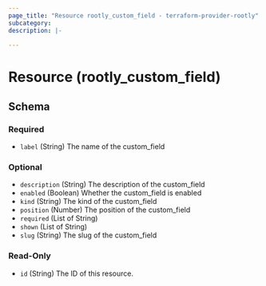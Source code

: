 ```yaml
---
page_title: "Resource rootly_custom_field - terraform-provider-rootly"
subcategory:
description: |-
    
---
```


# Resource (rootly_custom_field)



<!-- schema generated by tfplugindocs -->
## Schema

### Required

- `label` (String) The name of the custom_field

### Optional

- `description` (String) The description of the custom_field
- `enabled` (Boolean) Whether the custom_field is enabled
- `kind` (String) The kind of the custom_field
- `position` (Number) The position of the custom_field
- `required` (List of String)
- `shown` (List of String)
- `slug` (String) The slug of the custom_field

### Read-Only

- `id` (String) The ID of this resource.

